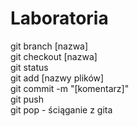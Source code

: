 # Laboratoria

git branch [nazwa]<br>
git checkout [nazwa]<br>
git status<br>
git add [nazwy plików]<br>
git commit -m "[komentarz]"<br>
git push<br>
git pop - ściąganie z gita<br>

